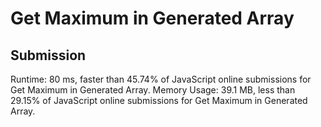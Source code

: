 # Get Maximum in Generated Array

## Submission

Runtime: 80 ms, faster than 45.74% of JavaScript online submissions for Get Maximum in Generated Array.
Memory Usage: 39.1 MB, less than 29.15% of JavaScript online submissions for Get Maximum in Generated Array.